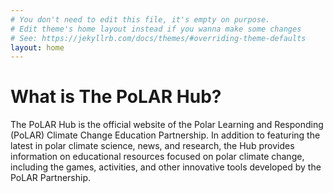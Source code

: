 ```yaml
---
# You don't need to edit this file, it's empty on purpose.
# Edit theme's home layout instead if you wanna make some changes
# See: https://jekyllrb.com/docs/themes/#overriding-theme-defaults
layout: home
---
```


# What is The PoLAR Hub?
The PoLAR Hub is the official website of the Polar Learning and
Responding (PoLAR) Climate Change Education Partnership.  In addition
to featuring the latest in polar climate science, news, and research,
the Hub provides information on educational resources focused on polar
climate change, including the games, activities, and other innovative
tools developed by the PoLAR Partnership. 
